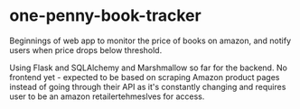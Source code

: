 # one-penny-book-tracker
Beginnings of web app to monitor the price of books on amazon, and notify users when price drops below threshold.

Using Flask and SQLAlchemy and Marshmallow so far for the backend.
No frontend yet - expected to be based on scraping Amazon product pages instead of going through their API as it's constantly changing and requires user to be an amazon retailertehmeslves for access.

